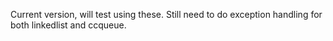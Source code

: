Current version, will test using these. Still need to do exception handling for both linkedlist and ccqueue.
